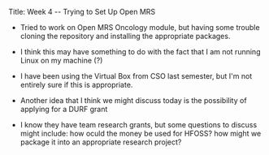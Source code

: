 Title: Week 4 -- Trying to Set Up Open MRS

- Tried to work on Open MRS Oncology module, but having some trouble cloning the repository and installing the appropriate packages.
- I think this may have something to do with the fact that I am not running Linux on my machine (?) 
- I have been using the Virtual Box from CSO last semester, but I'm not entirely sure if this is appropriate.

- Another idea that I think we might discuss today is the possibility of applying for a DURF grant 
- I know they have team research grants, but some questions to discuss might include: how oculd the money be used for HFOSS? 
how might we package it into an appropriate research project? 
